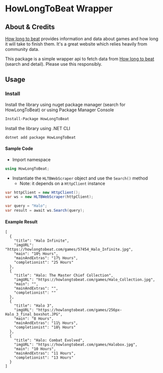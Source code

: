 # HowLongToBeat Wrapper

## About & Credits

[How long to beat](https://howlongtobeat.com/) provides information and data about games and how long it will take to finish them. It's a great website which relies heavily from community data.

This package is a simple wrapper api to fetch data from [How long to beat](https://howlongtobeat.com/) (search and detail). Please use this responsibly.

## Usage

### Install
Install the library using nuget package manager (search for HowLongToBeat) or using Package Manager Console

```bash
Install-Package HowLongToBeat
```

Install the library using .NET CLI
```bash
dotnet add package HowLongToBeat
```

#### Sample Code

- Import namespace
```csharp
using HowLongToBeat;
```


- Instantiate the `HLTBWebScraper` object and use the `Search()` method
  - Note: it depends on a `HttpClient` instance
```csharp
var httpClient = new HttpClient();
var ws = new HLTBWebScraper(httpClient);

var query = "Halo";
var result = await ws.Search(query);
```

#### Example Result
```
[
  {
    "title": "Halo Infinite",
    "imgURL": "https://howlongtobeat.com/games/57454_Halo_Infinite.jpg",
    "main": "10½ Hours",
    "mainAndExtras": "17½ Hours",
    "completionist": "25 Hours"
  },
  {
    "title": "Halo: The Master Chief Collection",
    "imgURL": "https://howlongtobeat.com/games/Halo_Collection.jpg",
    "main": "",
    "mainAndExtras": "",
    "completionist": ""
  },
  {
    "title": "Halo 3",
    "imgURL": "https://howlongtobeat.com/games/256px-Halo_3_final_boxshot.JPG",
    "main": "8 Hours",
    "mainAndExtras": "11½ Hours",
    "completionist": "18½ Hours"
  },
  {
    "title": "Halo: Combat Evolved",
    "imgURL": "https://howlongtobeat.com/games/Halobox.jpg",
    "main": "10 Hours",
    "mainAndExtras": "11 Hours",
    "completionist": "13 Hours"
  }
]
```
